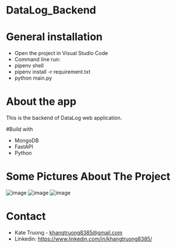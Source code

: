 # DataLog_Backend

# General installation
- Open the project in Visual Studio Code
- Command line run: 
- pipenv shell 
- pipenv install -r requirement.txt
- python main.py

# About the app
This is the backend of DataLog web application.

#Build with
- MongoDB
- FastAPI
- Python 

# Some Pictures About The Project
![image](https://user-images.githubusercontent.com/62549740/208379097-3f7c2191-9ff1-405b-9ff7-8862ac548fbd.png)
![image](https://user-images.githubusercontent.com/62549740/208380146-3a9650bd-d445-4339-8423-20cde49dc527.png)
![image](https://user-images.githubusercontent.com/62549740/208380241-6cc4e321-0ae2-4984-97c6-5996c9e4368e.png)

# Contact
- Kate Truong - khangtruong8385@gmail.com
- Linkedin: https://www.linkedin.com/in/khangtruong8385/

